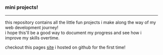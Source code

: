 ### mini projects!

---

this repository contains all the little fun projects i make along the way of my web development journey!  
i hope this'll be a good way to document my progress and see how i improve my skills overtime.

checkout this pages [site](https://sicn4rf.github.io/learning-projects) i hosted on github for the first time!
